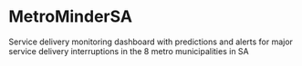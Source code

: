 # MetroMinderSA
Service delivery monitoring dashboard with predictions and alerts for major service delivery interruptions in the 8 metro municipalities in SA
